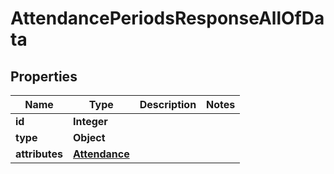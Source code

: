 

# AttendancePeriodsResponseAllOfData


## Properties

| Name | Type | Description | Notes |
|------------ | ------------- | ------------- | -------------|
|**id** | **Integer** |  |  |
|**type** | **Object** |  |  |
|**attributes** | [**Attendance**](Attendance.md) |  |  |



